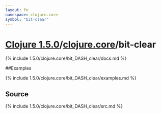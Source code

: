 ```yaml
---
layout: fn
namespace: clojure.core
symbol: "bit-clear"
---
```


# [Clojure 1.5.0](../../)/[clojure.core](../)/bit-clear

{% include 1.5.0/clojure.core/bit_DASH_clear/docs.md %}

##Examples

{% include 1.5.0/clojure.core/bit_DASH_clear/examples.md %}
## Source
{% include 1.5.0/clojure.core/bit_DASH_clear/src.md %}

